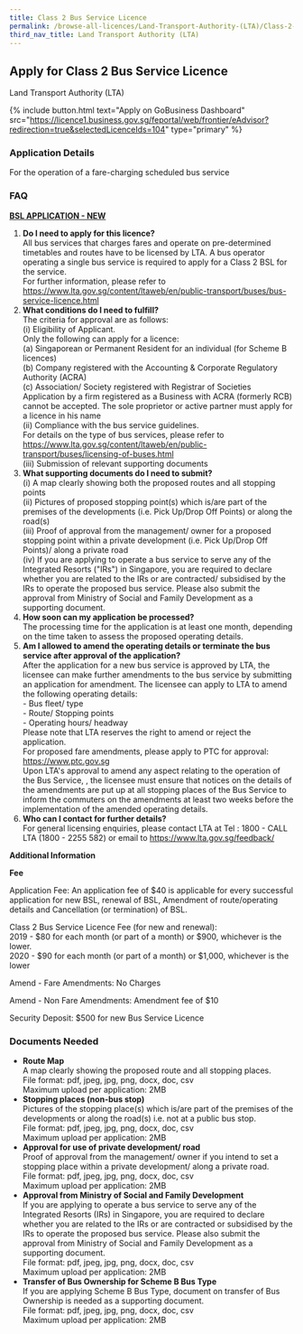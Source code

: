 ```yaml
---
title: Class 2 Bus Service Licence
permalink: /browse-all-licences/Land-Transport-Authority-(LTA)/Class-2-Bus-Service-Licence
third_nav_title: Land Transport Authority (LTA)
---
```


## Apply for Class 2 Bus Service Licence

Land Transport Authority (LTA)

{% include button.html text="Apply on GoBusiness Dashboard" src="https://licence1.business.gov.sg/feportal/web/frontier/eAdvisor?redirection=true&selectedLicenceIds=104" type="primary" %}

### Application Details

<p>For the operation of a fare-charging scheduled bus service</p>
 <H3>FAQ</H3>
 <p><strong><u>BSL APPLICATION - NEW</u></strong></p>
 <ol>
 <li><Strong>Do I need to apply for this licence?</Strong><BR>
 All bus services that charges fares and operate on pre-determined timetables and routes have to be licensed by LTA. A bus operator operating a single bus service is required to apply for a Class 2 BSL for the service.<BR>
 For further information, please refer to <a href="https://www.lta.gov.sg/content/ltaweb/en/public-transport/buses/bus-service-licence.html" target="_blank" rel="noopener">https://www.lta.gov.sg/content/ltaweb/en/public-transport/buses/bus-service-licence.html</a><BR></li>
 <li><Strong>What conditions do I need to fulfill?</strong><BR>
 The criteria for approval are as follows:<BR>
 (i) Eligibility of Applicant.<br />
 Only the following can apply for a licence:<br />
 (a) Singaporean or Permanent Resident for an individual (for Scheme B licences)<br />
 (b) Company registered with the Accounting & Corporate Regulatory Authority (ACRA)<br />
 (c) Association/ Society registered with Registrar of Societies Application by a firm registered as a Business with ACRA (formerly RCB) cannot be accepted. The sole proprietor or active partner must apply for a licence in his name<br>
 (ii) Compliance with the bus service guidelines.<br />For details on the type of bus services, please refer to <a href="https://www.lta.gov.sg/content/ltaweb/en/public-transport/buses/licensing-of-buses.html" target="_blank" rel="noopener">https://www.lta.gov.sg/content/ltaweb/en/public-transport/buses/licensing-of-buses.html</a><BR>
 (iii) Submission of relevant supporting documents</li>
 <li><Strong>What supporting documents do I need to submit?</Strong><BR>
 (i) A map clearly showing both the proposed routes and all stopping points<BR>
 (ii) Pictures of proposed stopping point(s) which is/are part of the premises of the developments (i.e. Pick Up/Drop Off Points) or along the road(s)<BR>
 (iii) Proof of approval from the management/ owner for a proposed stopping point within a private development (i.e. Pick Up/Drop Off Points)/ along a private road<BR>
 (iv) If you are applying to operate a bus service to serve any of the Integrated Resorts ("IRs") in Singapore, you are required to declare whether you are related to the IRs or are contracted/ subsidised by the IRs to operate the proposed bus service. Please also submit the approval from Ministry of Social and Family Development as a supporting document.</li>
 <li><Strong>How soon can my application be processed?</Strong><BR>
 The processing time for the application is at least one month, depending on the time taken to assess the proposed operating details.</li>
 <li><Strong>Am I allowed to amend the operating details or terminate the bus service after approval of the application?</Strong><BR>
 After the application for a new bus service is approved by LTA, the licensee can make further amendments to the bus service by submitting an application for amendment. The licensee can apply to LTA to amend the following operating details:<br />- Bus fleet/ type<br />- Route/ Stopping points<br />- Operating hours/ headway<BR>
 Please note that LTA reserves the right to amend or reject the application.<BR>
 For proposed fare amendments, please apply to PTC for approval: <a href="https://www.ptc.gov.sg/" target="_blank" rel="noopener">https://www.ptc.gov.sg</a><BR>
 Upon LTA's approval to amend any aspect relating to the operation of the Bus Service, , the licensee must ensure that notices on the details of the amendments are put up at all stopping places of the Bus Service to inform the commuters on the amendments at least two weeks before the implementation of the amended operating details.</li>
 <li><Strong>Who can I contact for further details?</Strong><BR>
 For general licensing enquiries, please contact LTA at Tel : 1800 - CALL LTA (1800 - 2255 582) or email to <a href="https://www.lta.gov.sg/feedback/" target="_blank" rel="noopener">https://www.lta.gov.sg/feedback/</a></li>
</ol>

**Additional Information**

<p><strong>Fee</strong></p>
 <p>Application Fee: An application fee of $40 is applicable for every successful application for new BSL, renewal of BSL, Amendment of route/operating details and Cancellation (or termination) of BSL.</p>
 <p>Class 2 Bus Service Licence Fee (for new and renewal):<BR>
 2019 - $80 for each month (or part of a month) or $900, whichever is the lower.<BR>
 2020 - $90 for each month (or part of a month) or $1,000, whichever is the lower</p>
 <p>Amend - Fare Amendments: No Charges</p>
 <p>Amend - Non Fare Amendments: Amendment fee of $10</p>
 <p>Security Deposit: $500 for new Bus Service Licence</p>

### Documents Needed

<ul>
 <li><strong>Route Map</strong><br>
 A map clearly showing the proposed route and all stopping places.<br>
 File format: pdf, jpeg, jpg, png, docx, doc, csv<br>
Maximum upload per application: 2MB</li>
 <li><strong>Stopping places (non-bus stop)</strong><br>
 Pictures of the stopping place(s) which is/are part of the premises of the developments or along the road(s) i.e. not at a public bus stop.<br>
File format: pdf, jpeg, jpg, png, docx, doc, csv<br>
Maximum upload per application: 2MB</li>
 <li><strong>Approval for use of private development/ road</strong><br>
 Proof of approval from the management/ owner if you intend to set a stopping place within a private development/ along a private road.<br>
 File format: pdf, jpeg, jpg, png, docx, doc, csv<br>
Maximum upload per application: 2MB</li>
 <li><strong>Approval from Ministry of Social and Family Development</strong><br>
 If you are applying to operate a bus service to serve any of the Integrated Resorts (IRs) in Singapore, you are required to declare whether you are related to the IRs or are contracted or subsidised by the IRs to operate the proposed bus service. Please also submit the approval from Ministry of Social and Family Development as a supporting document.<br>
 File format: pdf, jpeg, jpg, png, docx, doc, csv<br>
Maximum upload per application: 2MB</li>
 <li><strong>Transfer of Bus Ownership for Scheme B Bus Type</strong><br>
 If you are applying Scheme B Bus Type, document on transfer of Bus Ownership is needed as a supporting document.<br>
 File format: pdf, jpeg, jpg, png, docx, doc, csv<br>
Maximum upload per application: 2MB</li>
</ul>

